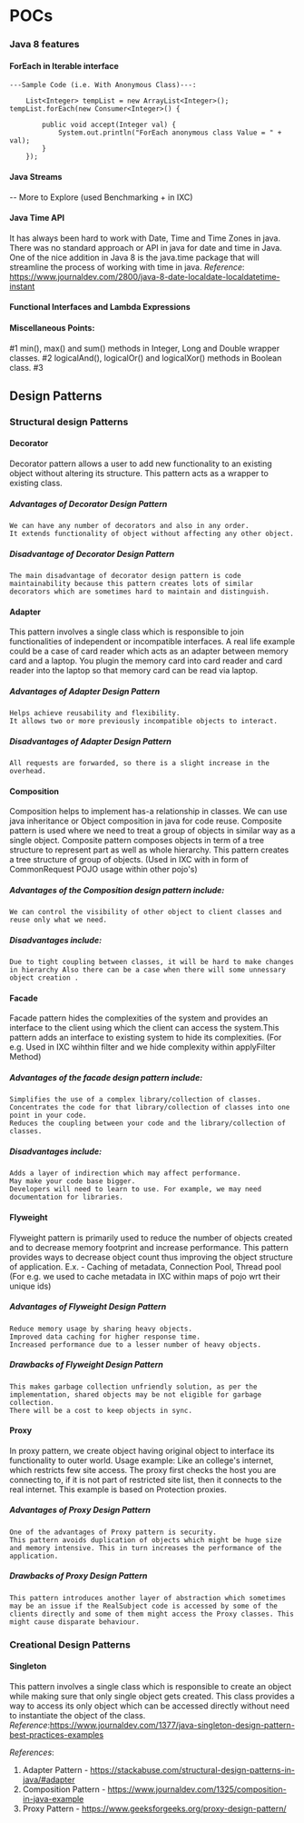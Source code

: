 # POCs 

### Java 8 features 

#### ForEach in Iterable interface

    ---Sample Code (i.e. With Anonymous Class)---:
    
		List<Integer> tempList = new ArrayList<Integer>();
    tempList.forEach(new Consumer<Integer>() {

			public void accept(Integer val) {
				System.out.println("ForEach anonymous class Value = " + val);
			}
		});
		
#### Java Streams
-- More to Explore (used Benchmarking + in IXC)

#### Java Time API
  It has always been hard to work with Date, Time and Time Zones in java. There was no standard approach or API in java for date and time in Java. One of the nice addition in Java 8 is the java.time package that will streamline the process of working with time in java.
  *Reference*: https://www.journaldev.com/2800/java-8-date-localdate-localdatetime-instant

#### Functional Interfaces and Lambda Expressions


#### Miscellaneous Points: 
#1  min(), max() and sum() methods in Integer, Long and Double wrapper classes.
#2  logicalAnd(), logicalOr() and logicalXor() methods in Boolean class.
#3  



## Design Patterns

  ### Structural design Patterns
  
  #### Decorator
  Decorator pattern allows a user to add new functionality to an existing object without altering its structure. This pattern acts as a wrapper to existing class.
  
  ##### Advantages of Decorator Design Pattern
  	We can have any number of decorators and also in any order.
	It extends functionality of object without affecting any other object.
  
  ##### Disadvantage of Decorator Design Pattern
	The main disadvantage of decorator design pattern is code maintainability because this pattern creates lots of similar decorators which are sometimes hard to maintain and distinguish.
  
  #### Adapter 
  This pattern involves a single class which is responsible to join functionalities of independent or incompatible interfaces. A real life example could be a case of card reader which acts as an adapter between memory card and a laptop. You plugin the memory card into card reader and card reader into the laptop so that memory card can be read via laptop.
  
  ##### Advantages of Adapter Design Pattern
  	Helps achieve reusability and flexibility.
	It allows two or more previously incompatible objects to interact.
	
  ##### Disadvantages of Adapter Design Pattern
  	All requests are forwarded, so there is a slight increase in the overhead.
  
  #### Composition 
  Composition helps to implement has-a relationship in classes. We can use java inheritance or Object composition in java for code reuse.
  Composite pattern is used where we need to treat a group of objects in similar way as a single object. Composite pattern composes objects in term of a tree structure to represent part as well as whole hierarchy. This pattern creates a tree structure of group of objects.
  (Used in IXC with in form of CommonRequest POJO usage within other pojo's)
  
  ##### Advantages of the Composition design pattern include:
	We can control the visibility of other object to client classes and reuse only what we need.

  ##### Disadvantages include:
	Due to tight coupling between classes, it will be hard to make changes in hierarchy Also there can be a case when there will some unnessary object creation .  
  
  #### Facade
  Facade pattern hides the complexities of the system and provides an interface to the client using which the client can access the system.This pattern adds an interface to existing system to hide its complexities.
  (For e.g. Used in IXC wihthin filter and we hide complexity within applyFilter Method)
  
  ##### Advantages of the facade design pattern include:
	Simplifies the use of a complex library/collection of classes.
	Concentrates the code for that library/collection of classes into one point in your code.
	Reduces the coupling between your code and the library/collection of classes.

  ##### Disadvantages include:
	Adds a layer of indirection which may affect performance.
	May make your code base bigger.
	Developers will need to learn to use. For example, we may need documentation for libraries.
  
  #### Flyweight
  Flyweight pattern is primarily used to reduce the number of objects created and to decrease memory footprint and increase  performance. This pattern provides ways to decrease object count thus improving the object structure of application.
  E.x. - Caching of metadata, Connection Pool, Thread pool
  (For e.g. we used to cache metadata in IXC within maps of pojo wrt their unique ids)
  
  ##### Advantages of Flyweight Design Pattern
	Reduce memory usage by sharing heavy objects.
	Improved data caching for higher response time.
	Increased performance due to a lesser number of heavy objects.
  ##### Drawbacks of Flyweight Design Pattern
	This makes garbage collection unfriendly solution, as per the implementation, shared objects may be not eligible for garbage collection.
	There will be a cost to keep objects in sync.
  
  #### Proxy
  In proxy pattern, we create object having original object to interface its functionality to outer world.
  Usage example:
  Like an college's internet, which restricts few site access. The proxy first checks the host you are connecting to, if it is not part of restricted site list, then it connects to the real internet. This example is based on Protection proxies.
  
  ##### Advantages of Proxy Design Pattern
	One of the advantages of Proxy pattern is security.
	This pattern avoids duplication of objects which might be huge size and memory intensive. This in turn increases the performance of the application.
  ##### Drawbacks of Proxy Design Pattern
	This pattern introduces another layer of abstraction which sometimes may be an issue if the RealSubject code is accessed by some of the clients directly and some of them might access the Proxy classes. This might cause disparate behaviour.

  
  ### Creational Design Patterns
  
  #### Singleton
  This pattern involves a single class which is responsible to create an object while making sure that only single object gets created. This class provides a way to access its only object which can be accessed directly without need to instantiate the object of the class.
  *Reference*:https://www.journaldev.com/1377/java-singleton-design-pattern-best-practices-examples



*References*:
1) Adapter Pattern - https://stackabuse.com/structural-design-patterns-in-java/#adapter
2) Composition Pattern - https://www.journaldev.com/1325/composition-in-java-example
3) Proxy Pattern - https://www.geeksforgeeks.org/proxy-design-pattern/
